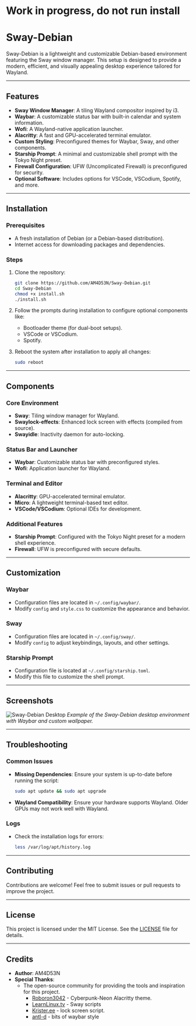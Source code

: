 # Work in progress, do not run install
# Sway-Debian

Sway-Debian is a lightweight and customizable Debian-based environment featuring the Sway window manager. This setup is designed to provide a modern, efficient, and visually appealing desktop experience tailored for Wayland.

---

## Features

- **Sway Window Manager**: A tiling Wayland compositor inspired by i3.
- **Waybar**: A customizable status bar with built-in calendar and system information.
- **Wofi**: A Wayland-native application launcher.
- **Alacritty**: A fast and GPU-accelerated terminal emulator.
- **Custom Styling**: Preconfigured themes for Waybar, Sway, and other components.
- **Starship Prompt**: A minimal and customizable shell prompt with the Tokyo Night preset.
- **Firewall Configuration**: UFW (Uncomplicated Firewall) is preconfigured for security.
- **Optional Software**: Includes options for VSCode, VSCodium, Spotify, and more.

---

## Installation

### Prerequisites

- A fresh installation of Debian (or a Debian-based distribution).
- Internet access for downloading packages and dependencies.

### Steps

1. Clone the repository:
   ```bash
   git clone https://github.com/AM4D53N/Sway-Debian.git
   cd Sway-Debian
   chmod +x install.sh
   ./install.sh
   ```

2. Follow the prompts during installation to configure optional components like:
   - Bootloader theme (for dual-boot setups).
   - VSCode or VSCodium.
   - Spotify.

3. Reboot the system after installation to apply all changes:
   ```bash
   sudo reboot
   ```

---

## Components

### Core Environment
- **Sway**: Tiling window manager for Wayland.
- **Swaylock-effects**: Enhanced lock screen with effects (compiled from source).
- **Swayidle**: Inactivity daemon for auto-locking.

### Status Bar and Launcher
- **Waybar**: Customizable status bar with preconfigured styles.
- **Wofi**: Application launcher for Wayland.

### Terminal and Editor
- **Alacritty**: GPU-accelerated terminal emulator.
- **Micro**: A lightweight terminal-based text editor.
- **VSCode/VSCodium**: Optional IDEs for development.

### Additional Features
- **Starship Prompt**: Configured with the Tokyo Night preset for a modern shell experience.
- **Firewall**: UFW is preconfigured with secure defaults.

---

## Customization

### Waybar
- Configuration files are located in `~/.config/waybar/`.
- Modify `config` and `style.css` to customize the appearance and behavior.

### Sway
- Configuration files are located in `~/.config/sway/`.
- Modify `config` to adjust keybindings, layouts, and other settings.

### Starship Prompt
- Configuration file is located at `~/.config/starship.toml`.
- Modify this file to customize the shell prompt.

---

## Screenshots

![Sway-Debian Desktop](https://via.placeholder.com/800x450?text=Sway-Debian+Desktop)
*Example of the Sway-Debian desktop environment with Waybar and custom wallpaper.*

---

## Troubleshooting

### Common Issues
- **Missing Dependencies**: Ensure your system is up-to-date before running the script:
  ```bash
  sudo apt update && sudo apt upgrade
  ```
- **Wayland Compatibility**: Ensure your hardware supports Wayland. Older GPUs may not work well with Wayland.

### Logs
- Check the installation logs for errors:
  ```bash
  less /var/log/apt/history.log
  ```

---

## Contributing

Contributions are welcome! Feel free to submit issues or pull requests to improve the project.

---

## License

This project is licensed under the MIT License. See the [LICENSE](LICENSE) file for details.

---

## Credits

- **Author**: AM4D53N
- **Special Thanks**:
    - The open-source community for providing the tools and inspiration for this project.
        - [Roboron3042](https://github.com/Roboron3042) - Cyberpunk-Neon Alacritty theme.
        - [LearnLinux.tv](https://learnlinux.tv) - Sway scripts
        - [Krister.ee](https://code.krister.ee) - lock screen script.
        - [antl-d](https://github.com/antl-d/sway-dotfiles) - bits of waybar style

